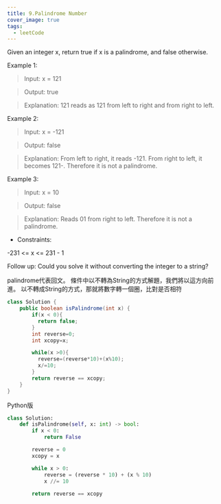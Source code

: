 ```yaml
---
title: 9.Palindrome Number
cover_image: true
tags:
  - leetCode
---
```


Given an integer x, return true if x is a palindrome, and false otherwise.

Example 1:

> Input: x = 121

> Output: true

> Explanation: 121 reads as 121 from left to right and from right to left.

Example 2:

> Input: x = -121

> Output: false

> Explanation: From left to right, it reads -121. From right to left, it becomes 121-. Therefore it is not a palindrome.

Example 3:

> Input: x = 10

> Output: false

> Explanation: Reads 01 from right to left. Therefore it is not a palindrome.

* Constraints:

-231 \<= x \<= 231 - 1

Follow up: Could you solve it without converting the integer to a string?

palindrome代表回文。
條件中以不轉為String的方式解題，我們將以這方向前進。
以不轉成String的方式，那就將數字轉一個圈，比對是否相符
```java
class Solution {
    public boolean isPalindrome(int x) {
        if(x < 0){
          return false;
        }
        int reverse=0;
        int xcopy=x;

        while(x >0){
          reverse=(reverse*10)+(x%10);
          x/=10;
        }
        return reverse == xcopy;        
    }
}

```

Python版
```python
class Solution:
    def isPalindrome(self, x: int) -> bool:
        if x < 0:
            return False

        reverse = 0
        xcopy = x

        while x > 0:
            reverse = (reverse * 10) + (x % 10)
            x //= 10
        
        return reverse == xcopy
```